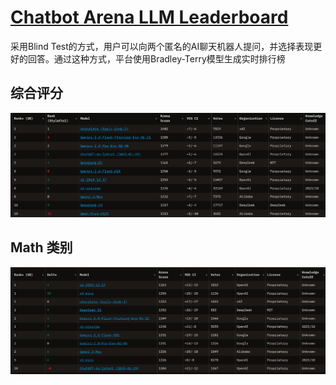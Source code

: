 
# [Chatbot Arena LLM Leaderboard](https://huggingface.co/spaces/lmarena-ai/chatbot-arena-leaderboard)

采用Blind Test的方式，用户可以向两个匿名的AI聊天机器人提问，并选择表现更好的回答。通过这种方式，平台使用Bradley-Terry模型生成实时排行榜

## 综合评分

![1740106293077](image/modelcompare/1740106293077.png)

## Math 类别

![1740107123904](image/modelcompare/1740107123904.png)
